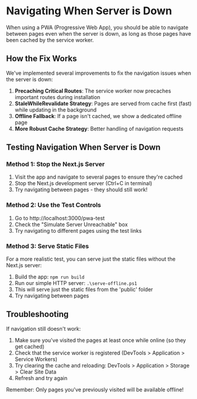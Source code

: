 # Navigating When Server is Down

When using a PWA (Progressive Web App), you should be able to navigate between pages even when the server is down, as long as those pages have been cached by the service worker.

## How the Fix Works

We've implemented several improvements to fix the navigation issues when the server is down:

1. **Precaching Critical Routes**: The service worker now precaches important routes during installation
2. **StaleWhileRevalidate Strategy**: Pages are served from cache first (fast) while updating in the background
3. **Offline Fallback**: If a page isn't cached, we show a dedicated offline page
4. **More Robust Cache Strategy**: Better handling of navigation requests

## Testing Navigation When Server is Down

### Method 1: Stop the Next.js Server

1. Visit the app and navigate to several pages to ensure they're cached
2. Stop the Next.js development server (Ctrl+C in terminal)
3. Try navigating between pages - they should still work!

### Method 2: Use the Test Controls

1. Go to http://localhost:3000/pwa-test
2. Check the "Simulate Server Unreachable" box
3. Try navigating to different pages using the test links

### Method 3: Serve Static Files

For a more realistic test, you can serve just the static files without the Next.js server:

1. Build the app: `npm run build`
2. Run our simple HTTP server: `.\serve-offline.ps1`
3. This will serve just the static files from the 'public' folder
4. Try navigating between pages

## Troubleshooting

If navigation still doesn't work:

1. Make sure you've visited the pages at least once while online (so they get cached)
2. Check that the service worker is registered (DevTools > Application > Service Workers)
3. Try clearing the cache and reloading: DevTools > Application > Storage > Clear Site Data
4. Refresh and try again

Remember: Only pages you've previously visited will be available offline!
